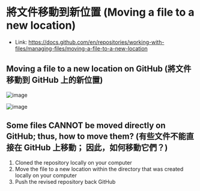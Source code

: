 # 將文件移動到新位置 (Moving a file to a new location)

* Link: https://docs.github.com/en/repositories/working-with-files/managing-files/moving-a-file-to-a-new-location

## Moving a file to a new location on GitHub (將文件移動到 GitHub 上的新位置)

![image](https://user-images.githubusercontent.com/89304181/145684573-df916d93-1d0a-495d-9037-cb0ff8eb9a10.png)

![image](https://user-images.githubusercontent.com/89304181/145684568-21bab900-43ec-40c2-9601-6e50945b8c0c.png)

## Some files CANNOT be moved directly on GitHub; thus, how to move them? (有些文件不能直接在 GitHub 上移動； 因此，如何移動它們？)

1. Cloned the repository locally on your computer
2. Move the file to a new location within the directory that was created locally on your computer
3. Push the revised repository back GitHub
